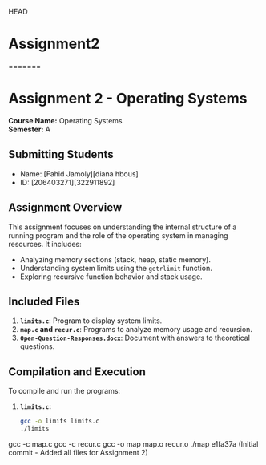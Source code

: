  HEAD
# Assignment2
=======
# Assignment 2 - Operating Systems

**Course Name:** Operating Systems  
**Semester:** A

## **Submitting Students**
- Name: [Fahid Jamoly][diana hbous]
- ID: [206403271][322911892]

## **Assignment Overview**
This assignment focuses on understanding the internal structure of a running program and the role of the operating system in managing resources. It includes:
- Analyzing memory sections (stack, heap, static memory).
- Understanding system limits using the `getrlimit` function.
- Exploring recursive function behavior and stack usage.

## **Included Files**
1. **`limits.c`**: Program to display system limits.
2. **`map.c` and `recur.c`**: Programs to analyze memory usage and recursion.
3. **`Open-Question-Responses.docx`**: Document with answers to theoretical questions.

## **Compilation and Execution**
To compile and run the programs:
1. **`limits.c`:**
   ```bash
   gcc -o limits limits.c
   ./limits

gcc -c map.c
gcc -c recur.c
gcc -o map map.o recur.o
./map
 e1fa37a (Initial commit - Added all files for Assignment 2)
